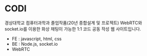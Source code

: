 # CODI
경상대학교 컴퓨터과학과 졸업작품(20년 종합설계 및 프로젝트) 
WebRTC와 socket.io를 이용한 화상 채팅이 가능한 1:1 코드 공동 작성 웹 사이트입니다.

- FE : javascript, html, css
- BE : Node.js, socket.io
- WebRTC
